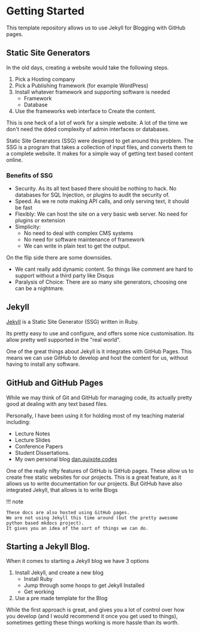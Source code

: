 # Getting Started

This template repository allows us to use Jekyll for Blogging with GitHub
pages.

## Static Site Generators

In the old days, creating a website would take the following steps.

  1. Pick a Hosting company
  2. Pick a Publishing framework (for example WordPress)
  3. Install whatever framework and supporting software is needed 
     - Framework
	 - Database
  4. Use the frameworks web interface to Create the content.
  
This is one heck of a lot of work for a simple website.  A lot of the
time we don't need the dded complexity of admin interfaces or
databases. 

Static Site Generators (SSG) were designed to get around this problem.
The SSG is a program that takes a collection of input files, and
converts them to a complete website.  It makes for a simple way of
getting text based content online.

### Benefits of SSG

  - Security.  As its all text based there should be nothing to hack.
    No databases for SQL Injection, or plugins to audit the security
    of.
  - Speed.  As we re note making API calls, and only serving text, it
    should be fast
  - Flexibly: We can host the site on a very basic web server. No
    need for plugins or extension
  - Simplicity:
     - No need to deal with complex CMS systems
	 - No need for software maintenance of framework
	 - We can write in plain text to get the output.
	 
On the flip side there are some downsides.

  - We cant really add dynamic content.  So things like comment are
    hard to support without a third party like Disqus
  - Paralysis of Choice: There are so many site generators, choosing
    one can be a nightmare.

## Jekyll 

[Jekyll](https://jekyllrb.com/) is a Static Site Generator (SSG) written in Ruby.

Its pretty easy to use and configure, and offers some nice
customisation.  Its allow pretty well supported in the "real world".

One of the great things about Jekyll is it integrates with GitHub
Pages.  This means we can use GitHub to develop and host the content
for us, without having to install any software.

## GitHub and GitHub Pages

While we may think of Git and GitHub for managing code, its actually
pretty good at dealing with any text based files.

Personally, I have been using it for holding most of my teaching material including:

  - Lecture Notes
  - Lecture Slides
  - Conference Papers
  - Student Dissertations.
  - My own personal blog [dan.quixote.codes](https://dan.quixote.codes)


One of the really nifty features of GitHub is GitHub pages.  These
allow us to create free static websites for our projects.  This is a
great feature, as it allows us to write documentation for our projects.
But GitHub have also integrated Jekyll, that allows is to write Blogs


!!! note

	These docs are also hosted using GitHub pages.
	We are not using Jekyll this time around (but the pretty awesome python based mkdocs project).
	It gives you an idea of the sort of things we can do.


## Starting a Jekyll Blog.

When it comes to starting a Jekyll blog we have 3 options
 
  1. Install Jekyll, and create a new blog
     - Install Ruby
	 - Jump through some hoops to get Jekyll Installed
     - Get working
  1. Use a pre made template for the Blog
  
While the first approach is great, and gives you a lot of control
over how you develop (and I would recommend it once you get used to
things), sometimes getting these things working is more hassle than
its worth.
